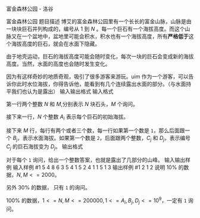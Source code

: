 



富金森林公园 - 洛谷














富金森林公园
题目描述
博艾的富金森林公园里有一个长长的富金山脉，山脉是由一块块巨石并列构成的，编号从 $1$ 到 $N$ 。每一个巨石有一个海拔高度。而这个山脉又在一个盆地中，盆地里可能会积水，积水也有一个海拔高度，所有**严格低于**这个海拔高度的巨石，就会在水面下隐藏。


由于地壳运动，巨石的海拔高度可能会随时变化，每次一块的巨石会变成新的海拔高度。当然，水面的高度也会随时发生变化。


因为有这样奇妙的地质奇观，吸引了很多游客来游玩。uim 作为一个游客，可以告诉你此时水位海拔，你得告诉他，能看到有几个连续露出水面的部分。（与水面持平我们也认为是露出）
输入输出格式
输入格式

第一行两个整数 $N$ 和 $M$,分别表示 $N$ 块石头，$M$ 个询问。

接下来一行，$N$ 个整数 $A_i$ 表示每个巨石的初始海拔。

接下来 $M$ 行，每行有两个或者三个数，每一行如果第一个数是 `1`，那么后面跟一个 $B_j$，表示水面海拔。如果第一个数是 `2`，后面跟两个整数，$C_j$ 和 $D_j$，表示编号 $C_j$ 的巨石海拔变为 $D_j$。
输出格式

对于每个 `1` 询问，给出一个整数答案，也就是露出了几部分的山峰。
输入输出样例
输入样例 #1
5 4
8 6 3 5 4
1 5
2 4 1
1 5
1 3
输出样例 #1
2
1
2
说明
$10\%$ 的数据，$N,M<=2000$。

另外 $30\%$ 的数据， 只有 `1` 的询问。

$100\%$ 的数据，$1<=N,M<=200000,1<=A_i,B_j,D_j<=10^9$，一定有 `1` 询问。







